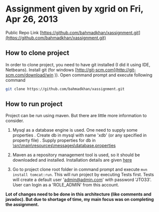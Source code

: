 Assignment given by xgrid on Fri, Apr 26, 2013
==================================================

Public Repo Link
[https://github.com/bahmadkhan/xassignment.git](https://github.com/bahmadkhan/xassignment.git)


How to clone project
--------------------------------------

In order to clone project, you need to have git installed (I did it using IDE, Netbeans).
Install git (for windows [http://git-scm.com](http://git-scm.com/download/win )). Open command prompt and execute following command
```bash
git clone https://github.com/bahmadkhan/xassignment.git
```

How to run project
--------------------------------------

Project can be run using maven. But there are little more information to consider.

1.  Mysql as a database engine is used. One need to supply some properties
      . Create db in mysql with name 'xdb' (or any specified in property file)
      . Supply properties for db in [\src\main\resources\messages\database.properties](https://github.com/bahmadkhan/xassignment/blob/master/src/main/resources/messages/database.properties)
  
2.  Maven as a repository management tool is used, so it should be downloaded and installed. Installation details are given [here](http://maven.apache.org/download.cgi) 
3.  Go to project clone root folder in command prompt and execute `mvn install tomcat:run`. This will run project by executing Tests first. Tests will create a default user 'admin@admin.com' with password 'JTO33'. User can login as a 'ROLE_ADMIN' from this account.




**Lot of changes need to be done in this architecture (like comments and javadoc). But due to shortage of time, my main focus was on completing the assignment.**
